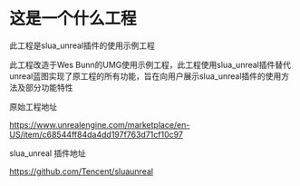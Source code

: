 # 这是一个什么工程

此工程是slua_unreal插件的使用示例工程

此工程改造于Wes Bunn的UMG使用示例工程，此工程使用slua_unreal插件替代unreal蓝图实现了原工程的所有功能，旨在向用户展示slua_unreal插件的使用方法及部分功能特性



原始工程地址

https://www.unrealengine.com/marketplace/en-US/item/c68544ff84da4dd197f763d71cf10c97

slua_unreal 插件地址

https://github.com/Tencent/sluaunreal

